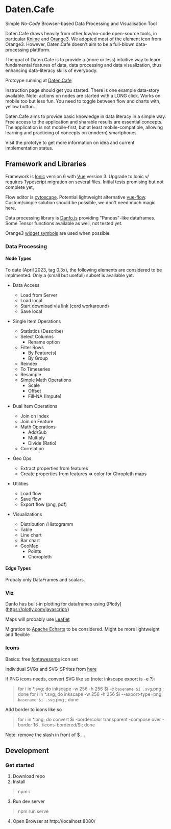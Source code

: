 # Daten.Cafe

Simple *No-Code* Browser-based Data Processing and Visualisation Tool

Daten.Cafe draws heavily from other low/no-code open-source tools, in particular [Knime](https://www.knime.com/) and [Orange3](https://orangedatamining.com/). We adopted most of the element icon from Orange3. However, Daten.Cafe doesn't aim to be a full-blown data-processing plattform. 

The goal of Daten.Cafe is to provide a (more or less) intuitive way to learn fundamental features of data, data processing and data visualization, thus enhancing data-literacy skills of everybody.

Protoype running at [Daten.Cafe](https://daten.cafe)

Instruction page should get you started. There is one example data-story available. Note: actions on nodes are started with a LONG click. 
Works on mobile too but less fun. You need to toggle between flow and charts with, yellow button. 

Daten.Cafe aims to provide basic knowledge in data literacy in a simple way. Free access to the application and sharable results are essential concepts. The application is not mobile-first, but at least mobile-compatible, allowing learning and practicing of concepts on (modern) smartphones. 

Visit the prototye to get more information on idea and current implementation status.


## Framework and Libraries

Framework is [Ionic](https://ionicframework.com/docs) version 6 with [Vue](https://vuejs.org/) version 3. Upgrade to Ionic v/ requires Typescript migration on several files. Initial tests promising but not complete yet,

Flow editor is [cytoscape](https://js.cytoscape.org/). Potential lightweight alternative  [vue-flow](https://vueflow.dev/). Custom/simple solution should be possible, we don't need much magic here.

Data processing library is [Danfo.js](https://danfo.jsdata.org/) providing "Pandas"-like dataframes. Some Tensor functions available as well, not tested yet.

Orange3 [widget symbols](https://orangedatamining.com/widget-catalog/) are used when possible.


### Data Processing 

#### Node Types

To date (April 2023, tag 0.3x), the following elements are considered to be implmented. Only a (small but usefull) subset is available yet.

  * Data Access
    * Load from Server
    * Load local
    * Start download via link (cord workaround) 
    * Save local

  * Single Item Operations
    * Statistics (Describe)
    * Select Columns
      * Rename option
    * Filter Rows
      * By Feature(s)
      * By Group
    * Reindex
    * To Timeseries
    * Resample
    * Simple Math Operations
      * Scale
      * Offset
      * Fill-NA (Impute)

  * Dual Item Operations
    * Join on Index
    * Join on Feature
    * Math Operations
      * Add/Sub
      * Multiply
      * Divide (Ratio)
    * Correlation

  * Geo Ops
    * Extract properties from features
    * Create properties from features => color for Chropleth maps

  * Utilities
    * Load flow
    * Save flow
    * Export flow (png, pdf)

  * Visualizations
    * Distribution /Histogramm 
    * Table
    * Line chart
    * Bar chart
    * GeoMap
      * Points
      * Choropleth



#### Edge Types

Probaly only DataFrames and scalars. 

### Viz

Danfo has built-in plotting for dataframes using {Plotly](https://plotly.com/javascript/)

Maps will probably use [Leaflet](https://leafletjs.com/)

Migration to [Apache Echarts](https://echarts.apache.org/en/index.html) to be considered. Might be more lightweight and flexible 


### Icons

Basics: free [fontawesome](https://fontawesome.com/icons) icon set

Individual SVGs and SVG-SPrites from [here](https://fontawesome.com/download)

If PNG icons needs, convert SVG like so (note: inkscape export is -e ?):

> for i in *.svg; do inkscape -w 256 -h 256 $i -e `basename $i .svg`.png ; done
> for i in *.svg; do inkscape -w 256 -h 256 $i --export-type=png `basename $i .svg`.png ; done

Add border to icons like so

> for i in *.png; do convert \$i -bordercolor transparent -compose over  -border 16 ../icons-bordered/$i; done

Note: remove the slash in front of \$ ...


## Development


### Get started

 1. Download repo
 2. Install
 > npm i
 3. Run dev server
 > npm run serve
 4. Open Browser at http://localhost:8080/ 




